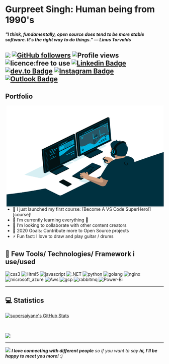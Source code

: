 # Gurpreet Singh: Human being from 1990's 

#### *"I think, fundamentally, open source does tend to be more stable software. It's the right way to do things." — Linus Torvalds*

![](https://visitor-badge.glitch.me/badge?page_id=github.com/supersaiyane) [![GitHub followers](https://img.shields.io/github/followers/supersaiyane?label=Follow&style=social)](https://github.com/supersaiyane/?tab=follow) ![Profile views](https://gpvc.arturio.dev/supersaiyane) ![licence:free to use](https://img.shields.io/badge/licence-free--to--use-blue) [![Linkedin Badge](https://img.shields.io/badge/-gurpreetsingh89-blue?style=flat&logo=Linkedin&logoColor=white&link=https://www.linkedin.com/in/gurpreetsingh89/)](https://www.linkedin.com/in/gurpreetsingh89/) [![dev.to Badge](https://img.shields.io/badge/-@gurpreetsingh-000000?style=flat&labelColor=000000&logo=dev.to&link=https://dev.to/gurpreetsingh)](https://dev.to/gurpreetsingh) [![Instagram Badge](https://img.shields.io/badge/-lyfzcool89-purple?style=flat&logo=instagram&logoColor=white&link=https://instagram.com/lyfzcool89/)](https://instagram.com/lyfzcool89) [![Outlook Badge](https://img.shields.io/badge/-gurpreet.singh-c14438?style=flat&logo=microsoft-outlook&logoColor=white&link=mailto:gurpreet.singh_89@outlook.com)](mailto:gurpreet.singh_89@outlook.com)
---

## Portfolio

<img align="right" src="Resources/gifs/code.gif" width="500" height="320" />

- 🔭 I just launched my first course: [Become A VS Code SuperHero!][course]!
- 🌱 I’m currently learning everything 🤣
- 👯 I’m looking to collaborate with other content creators
- 🥅 2020 Goals: Contribute more to Open Source projects
- ⚡ Fun fact: I love to draw and play guitar / drums

<h2>🚀 Few Tools/ Technologies/ Framework i use/used</h2>
<p align="left">
<img src="https://img.shields.io/badge/Python-14354C?style=for-the-badge&logo=python&logoColor=white" alt="css3" />
<img src="https://img.shields.io/badge/Django-092E20?style=for-the-badge&logo=django&logoColor=white" alt="Html5"/>
<img src="https://img.shields.io/badge/JavaScript-F7DF1E?style=for-the-badge&logo=javascript&logoColor=black" alt="javascript"/>
<img src="https://img.shields.io/badge/HTML5-E34F26?style=for-the-badge&logo=html5&logoColor=white" alt=".NET" />
<img src="https://img.shields.io/badge/CSS3-1572B6?style=for-the-badge&logo=css3&logoColor=white" alt="python"  />
<img src="https://img.shields.io/badge/SQLite-07405E?style=for-the-badge&logo=sqlite&logoColor=white" alt="golang"  />
<img src="https://img.shields.io/badge/MySQL-00000F?style=for-the-badge&logo=mysql&logoColor=white" alt="nginx"  />
<img src="https://img.shields.io/badge/PostgreSQL-316192?style=for-the-badge&logo=postgresql&logoColor=white" alt="microsoft_azure" />
<img src="https://img.shields.io/badge/Amazon_AWS-232F3E?style=for-the-badge&logo=amazon-aws&logoColor=white" alt="Aws"  />
<img src="https://img.shields.io/badge/PHP-777BB4?style=for-the-badge&logo=php&logoColor=white" alt="gcp"  />
<img src="https://img.shields.io/badge/React-20232A?style=for-the-badge&logo=react&logoColor=61DAFB" alt="rabbitmq"  />
<img src="https://img.shields.io/badge/Bootstrap-563D7C?style=for-the-badge&logo=bootstrap&logoColor=white" alt="Power-Bi"  />
<!-- <img src="Resources/svgicons/visualstudio_code-icon.svg" alt="VS-Code" width="45" height="45" />
<img src="Resources/svgicons/bitbucket-icon.svg" alt="BitBucket" width="45" height="45" />
<img src="Resources/svgicons/gitlab-icon.svg" alt="Gitlab" width="45" height="45" />
<img src="Resources/svgicons/github-icon.svg" alt="Github" width="45" height="45" />
<img src="Resources/svgicons/rabbitmq-icon.svg" alt="rabbitmq" width="45" height="45" />
<img src="Resources/svgicons/apache_kafka-icon.svg" alt="Kafka" width="45" height="45" />
<img src="Resources/svgicons/kubernetes-icon.svg" alt="Kubernetes" width="45" height="45" />
<img src="Resources/svgicons/influxdata-icon.svg" alt="InfluxData" width="45" height="45" />
<img src="Resources/svgicons/docker-icon.svg" alt="Docker" width="45" height="45" />
<img src="Resources/svgicons/prometheusio-icon.svg" alt="prometheusio" width="45" height="45" />
<img src="Resources/svgicons/elasticco_logstash-icon.svg" alt="logstash" width="45" height="45" />
<img src="Resources/svgicons/ansible-icon.svg" alt="Ansible" width="45" height="45" />
<img src="Resources/svgicons/consulio-icon.svg" alt="Consul" width="45" height="45" />
<img src="Resources/svgicons/mariadb-icon.svg" alt="MariaDb" width="45" height="45" />
<img src="Resources/svgicons/jenkins-icon.svg" alt="Jenkins" width="45" height="45" />
<img src="Resources/svgicons/jaegertracingio-icon.svg" alt="Jaeger" width="45" height="45" />
<img src="Resources/svgicons/mysql-icon.svg" alt="mysql" width="45" height="45" />
<img src="Resources/svgicons/elastic-icon.svg" alt="Elastic" width="45" height="45" />
<img src="Resources/svgicons/memcached-icon.svg" alt="Memcached" width="45" height="45" />
<img src="Resources/svgicons/redis-original-wordmark.svg" alt="redis" width="45" height="45" />
<img src="Resources/svgicons/npmjs-ar21.svg" alt="NPM" width="45" height="45" />
<img src="Resources/svgicons/phpmyadmin-icon.svg" alt="PHPmyAdmin" width="45" height="45" />
<img src="Resources/svgicons/mongodb-icon.svg" alt="mongodb" width="45" height="45" />
<img src="Resources/svgicons/couchbase-icon.svg" alt="Couchbase" width="45" height="45" /> -->
</p>

---
## 💻 Statistics


<a href="https://github.com/supersaiyane/supersaiyane">
  <img align="center" src="https://bad-apple-github-readme.vercel.app/api?username=supersaiyane&show_icons=true&line_height=27&count_private=true" alt="supersaiyane's GitHub Stats" />
</a>

<p>&nbsp;</p>

<a href="https://github.com/supersaiyane/supersaiyane">
  <img align="center" src="https://github-profile-trophy.vercel.app/?username=supersaiyane&column=7" />
</a>

---
<img src="https://media.giphy.com/media/LnQjpWaON8nhr21vNW/giphy.gif" width="60"> <em><b>I love connecting with different people</b> so if you want to say <b>hi, I'll be happy to meet you more!</b> :)</em>

